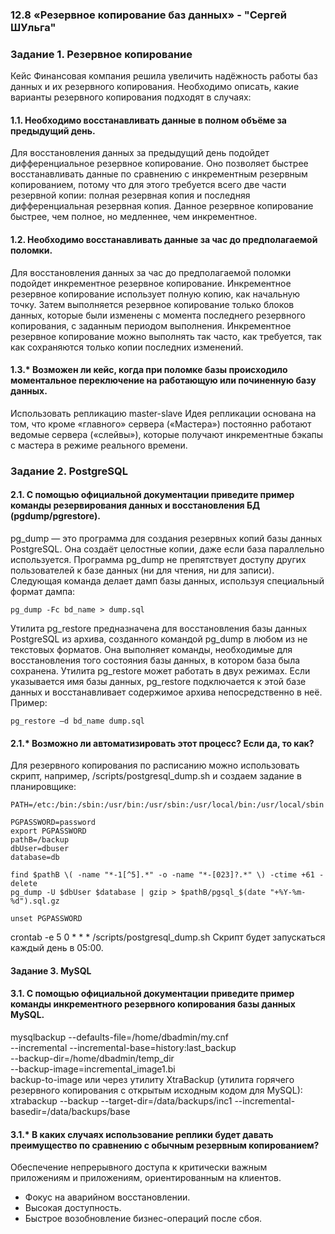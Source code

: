 ### 12.8 «Резервное копирование баз данных» - "Сергей ШУльга"

### Задание 1. Резервное копирование
Кейс
Финансовая компания решила увеличить надёжность работы баз данных и их резервного копирования.
Необходимо описать, какие варианты резервного копирования подходят в случаях:

#### 1.1. Необходимо восстанавливать данные в полном объёме за предыдущий день.
Для восстановления данных за предыдущий день подойдет дифференциальное резервное копирование. Оно позволяет быстрее восстанавливать данные по сравнению с инкрементным резервным копированием, потому что для этого требуется всего две части резервной копии: полная резервная копия и последняя дифференциальная резервная копия. Данное резервное копирование быстрее, чем полное, но медленнее, чем инкрементное.

#### 1.2. Необходимо восстанавливать данные за час до предполагаемой поломки.
Для восстановления данных за час до предполагаемой поломки подойдет инкрементное резервное копирование. Инкрементное резервное копирование использует полную копию, как начальную точку. Затем выполняется резервное копирование только блоков данных, которые были изменены с момента последнего резервного копирования, с заданным периодом выполнения. Инкрементное резервное копирование можно выполнять так часто, как требуется, так как сохраняются только копии последних изменений. 

#### 1.3.* Возможен ли кейс, когда при поломке базы происходило моментальное переключение на работающую или починенную базу данных.
Использовать репликацию master-slave
Идея репликации основана на том, что кроме «главного» сервера («Мастера») постоянно работают ведомые сервера («слейвы»), которые получают инкрементные бэкапы с мастера в режиме реального времени.

### Задание 2. PostgreSQL
#### 2.1. С помощью официальной документации приведите пример команды резервирования данных и восстановления БД (pgdump/pgrestore).
pg_dump — это программа для создания резервных копий базы данных PostgreSQL. Она создаёт целостные копии, даже если база параллельно используется. Программа pg_dump не препятствует доступу других пользователей к базе данных (ни для чтения, ни для записи).
Следующая команда делает дамп базы данных, используя специальный формат дампа:
```
pg_dump -Fc bd_name > dump.sql
```
Утилита pg_restore предназначена для восстановления базы данных PostgreSQL из архива, созданного командой pg_dump в любом из не текстовых форматов. Она выполняет команды, необходимые для восстановления того состояния базы данных, в котором база была сохранена. Утилита pg_restore может работать в двух режимах. Если указывается имя базы данных, pg_restore подключается к этой базе данных и восстанавливает содержимое архива непосредственно в неё. 
Пример:
```
pg_restore –d bd_name dump.sql
```
#### 2.1.* Возможно ли автоматизировать этот процесс? Если да, то как?
Для резервного копирования по расписанию можно использовать скрипт, например, /scripts/postgresql_dump.sh и создаем задание в планировщике:
```
PATH=/etc:/bin:/sbin:/usr/bin:/usr/sbin:/usr/local/bin:/usr/local/sbin

PGPASSWORD=password
export PGPASSWORD
pathB=/backup
dbUser=dbuser
database=db

find $pathB \( -name "*-1[^5].*" -o -name "*-[023]?.*" \) -ctime +61 -delete
pg_dump -U $dbUser $database | gzip > $pathB/pgsql_$(date "+%Y-%m-%d").sql.gz

unset PGPASSWORD
```
crontab -e
5 0 * * * /scripts/postgresql_dump.sh
Скрипт будет запускаться каждый день в 05:00.

#### Задание 3. MySQL
#### 3.1. С помощью официальной документации приведите пример команды инкрементного резервного копирования базы данных MySQL.
mysqlbackup --defaults-file=/home/dbadmin/my.cnf \
  --incremental --incremental-base=history:last_backup \
  --backup-dir=/home/dbadmin/temp_dir \
  --backup-image=incremental_image1.bi \
   backup-to-image
или через утилиту XtraBackup (утилита горячего резервного копирования с открытым исходным кодом для MySQL):
xtrabackup --backup --target-dir=/data/backups/inc1 --incremental-basedir=/data/backups/base

#### 3.1.* В каких случаях использование реплики будет давать преимущество по сравнению с обычным резервным копированием?
Обеспечение непрерывного доступа к критически важным приложениям и приложениям, ориентированным на клиентов.
- Фокус на аварийном восстановлении.
- Высокая доступность.
- Быстрое возобновление бизнес-операций после сбоя.

